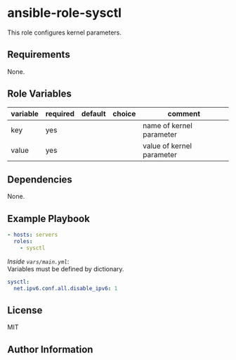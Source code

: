 # ansible-role-sysctl

This role configures kernel parameters.

## Requirements

None.

## Role Variables

variable | required | default | choice | comment
-------- | -------- | ------- | ------ | -------------------
key      | yes      |         |        | name of kernel parameter
value    | yes      |         |        | value of kernel parameter

## Dependencies

None.

## Example Playbook

```yml
- hosts: servers
  roles:
    - sysctl
```

*Inside `vars/main.yml`*:  
Variables must be defined by dictionary.
```yml
sysctl:
  net.ipv6.conf.all.disable_ipv6: 1
```

## License

MIT

## Author Information
